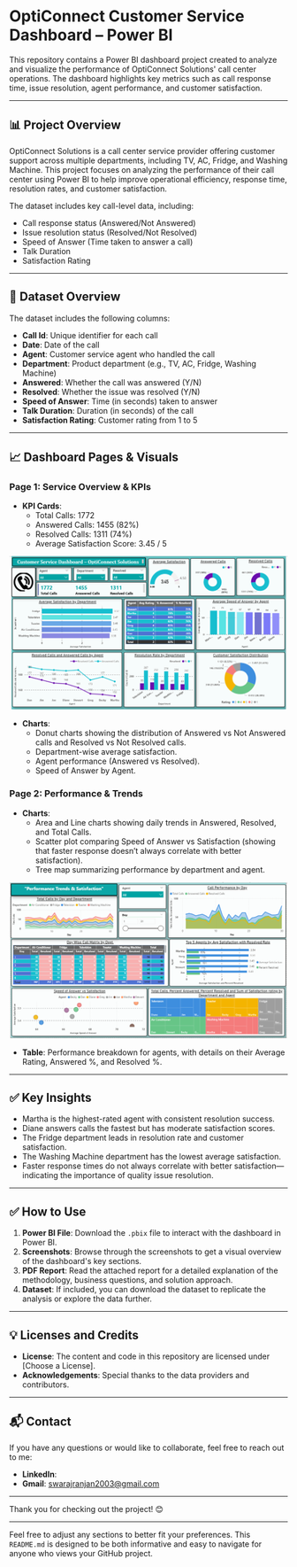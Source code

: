 # OptiConnect Customer Service Dashboard – Power BI

This repository contains a Power BI dashboard project created to analyze and visualize the performance of OptiConnect Solutions' call center operations. The dashboard highlights key metrics such as call response time, issue resolution, agent performance, and customer satisfaction. 

---

## 📊 **Project Overview**

OptiConnect Solutions is a call center service provider offering customer support across multiple departments, including TV, AC, Fridge, and Washing Machine. This project focuses on analyzing the performance of their call center using Power BI to help improve operational efficiency, response time, resolution rates, and customer satisfaction.

The dataset includes key call-level data, including:
- Call response status (Answered/Not Answered)
- Issue resolution status (Resolved/Not Resolved)
- Speed of Answer (Time taken to answer a call)
- Talk Duration
- Satisfaction Rating

---

## 📂 **Dataset Overview**

The dataset includes the following columns:

- **Call Id**: Unique identifier for each call
- **Date**: Date of the call
- **Agent**: Customer service agent who handled the call
- **Department**: Product department (e.g., TV, AC, Fridge, Washing Machine)
- **Answered**: Whether the call was answered (Y/N)
- **Resolved**: Whether the issue was resolved (Y/N)
- **Speed of Answer**: Time (in seconds) taken to answer
- **Talk Duration**: Duration (in seconds) of the call
- **Satisfaction Rating**: Customer rating from 1 to 5

---

## 📈 **Dashboard Pages & Visuals**

### **Page 1: Service Overview & KPIs**
- **KPI Cards**:
  - Total Calls: 1772
  - Answered Calls: 1455 (82%)
  - Resolved Calls: 1311 (74%)
  - Average Satisfaction Score: 3.45 / 5
  
![Page 1 Screenshot](https://github.com/swarajRB/Call_Center_Performance_Analysis_OptiConnect_PowerBI/blob/main/screenshots/Dashboard_Page1_Service_Overview.png)

- **Charts**:
  - Donut charts showing the distribution of Answered vs Not Answered calls and Resolved vs Not Resolved calls.
  - Department-wise average satisfaction.
  - Agent performance (Answered vs Resolved).
  - Speed of Answer by Agent.

### **Page 2: Performance & Trends**
- **Charts**:
  - Area and Line charts showing daily trends in Answered, Resolved, and Total Calls.
  - Scatter plot comparing Speed of Answer vs Satisfaction (showing that faster response doesn’t always correlate with better satisfaction).
  - Tree map summarizing performance by department and agent.
  
![Page 2 Screenshot](https://github.com/swarajRB/Call_Center_Performance_Analysis_OptiConnect_PowerBI/blob/main/screenshots/Dashboard_Page2_Performance_Trends.png)

- **Table**: Performance breakdown for agents, with details on their Average Rating, Answered %, and Resolved %.

---

## ✅ **Key Insights**

- Martha is the highest-rated agent with consistent resolution success.
- Diane answers calls the fastest but has moderate satisfaction scores.
- The Fridge department leads in resolution rate and customer satisfaction.
- The Washing Machine department has the lowest average satisfaction.
- Faster response times do not always correlate with better satisfaction—indicating the importance of quality issue resolution.

---

## ✅ **How to Use**

1. **Power BI File**: Download the `.pbix` file to interact with the dashboard in Power BI.
2. **Screenshots**: Browse through the screenshots to get a visual overview of the dashboard's key sections.
3. **PDF Report**: Read the attached report for a detailed explanation of the methodology, business questions, and solution approach.
4. **Dataset**: If included, you can download the dataset to replicate the analysis or explore the data further.

---

## 💡 **Licenses and Credits**
- **License**: The content and code in this repository are licensed under [Choose a License]. 
- **Acknowledgements**: Special thanks to the data providers and contributors.

---

## 📬 **Contact**

If you have any questions or would like to collaborate, feel free to reach out to me:

- **LinkedIn**: 
- **Gmail**: swarajranjan2003@gmail.com
---

Thank you for checking out the project! 😊

---

Feel free to adjust any sections to better fit your preferences. This `README.md` is designed to be both informative and easy to navigate for anyone who views your GitHub project.
